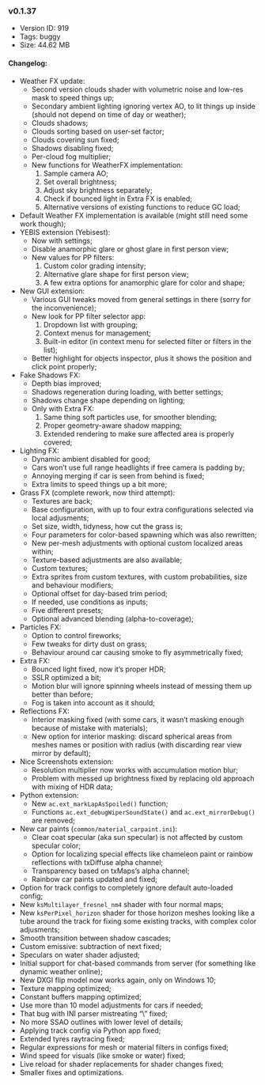 ### v0.1.37

*   Version ID: 919
*   Tags: buggy
*   Size: 44.62 MB

#### Changelog:

*   Weather FX update:
    *   Second version clouds shader with volumetric noise and low-res mask to speed things up;
    *   Secondary ambient lighting ignoring vertex AO, to lit things up inside (should not depend on time of day or weather);
    *   Clouds shadows;
    *   Clouds sorting based on user-set factor;
    *   Clouds covering sun fixed;
    *   Shadows disabling fixed;
    *   Per-cloud fog multiplier;
    *   New functions for WeatherFX implementation:
        1. Sample camera AO;
        2. Set overall brightness;
        3. Adjust sky brightness separately;
        4. Check if bounced light in Extra FX is enabled;
        5. Alternative versions of existing functions to reduce GC load;
*   Default Weather FX implementation is available (might still need some work though);
*   YEBIS extension (Yebisest):
    *   Now with settings;
    *   Disable anamorphic glare or ghost glare in first person view;
    *   New values for PP filters:
        1. Custom color grading intensity;
        2. Alternative glare shape for first person view;
        3. A few extra options for anamorphic glare for color and shape;
*   New GUI extension:
    *   Various GUI tweaks moved from general settings in there (sorry for the inconvenience);
    *   New look for PP filter selector app:
        1. Dropdown list with grouping;
        2. Context menus for management;
        3. Built-in editor (in context menu for selected filter or filters in the list);
    *   Better highlight for objects inspector, plus it shows the position and click point properly;
*   Fake Shadows FX:
    *   Depth bias improved;
    *   Shadows regeneration during loading, with better settings;
    *   Shadows change shape depending on lighting;
    *   Only with Extra FX:
        1. Same thing soft particles use, for smoother blending;
        2. Proper geometry-aware shadow mapping;
        3. Extended rendering to make sure affected area is properly covered;
*   Lighting FX:
    *   Dynamic ambient disabled for good;
    *   Cars won’t use full range headlights if free camera is padding by;
    *   Annoying merging if car is seen from behind is fixed;
    *   Extra limits to speed things up a bit more;
*   Grass FX (complete rework, now third attempt):
    *   Textures are back;
    *   Base configuration, with up to four extra configurations selected via local adjusments;
    *   Set size, width, tidyness, how cut the grass is;
    *   Four parameters for color-based spawning which was also rewritten;
    *   New per-mesh adjustments with optional custom localized areas within;
    *   Texture-based adjustments are also available;
    *   Custom textures;
    *   Extra sprites from custom textures, with custom probabilities, size and behaviour modifiers;
    *   Optional offset for day-based trim period;
    *   If needed, use conditions as inputs;
    *   Five different presets;
    *   Optional advanced blending (alpha-to-coverage);
*   Particles FX:
    *   Option to control fireworks;
    *   Few tweaks for dirty dust on grass;
    *   Behaviour around car causing smoke to fly asymmetrically fixed;
*   Extra FX:
    *   Bounced light fixed, now it’s proper HDR;
    *   SSLR optimized a bit;
    *   Motion blur will ignore spinning wheels instead of messing them up better than before;
    *   Fog is taken into account as it should;
*   Reflections FX:
    *   Interior masking fixed (with some cars, it wasn’t masking enough because of mistake with materials);
    *   New option for interior masking: discard spherical areas from meshes names or position with radius (with discarding rear view mirror by default);
*   Nice Screenshots extension:
    *   Resolution multiplier now works with accumulation motion blur;
    *   Problem with messed up brightness fixed by replacing old approach with mixing of HDR data;
*   Python extension:
    *   New `ac.ext_markLapAsSpoiled()` function;
    *   Functions `ac.ext_debugWiperSoundState()` and `ac.ext_mirrorDebug()` are removed;
*   New car paints (`common/material_carpaint.ini`):
    *   Clear coat specular (aka sun specular) is not affected by custom specular color;
    *   Option for localizing special effects like chameleon paint or rainbow reflections with txDiffuse alpha channel;
    *   Transparency based on txMaps’s alpha channel;
    *   Rainbow car paints updated and fixed;
*   Option for track configs to completely ignore default auto-loaded config;
*   New `ksMultilayer_fresnel_nm4` shader with four normal maps;
*   New `ksPerPixel_horizon` shader for those horizon meshes looking like a tube around the track for fixing some existing tracks, with complex color adjusments;
*   Smooth transition between shadow cascades;
*   Custom emissive: subtraction of next fixed;
*   Speculars on water shader adjusted;
*   Initial support for chat-based commands from server (for something like dynamic weather online);
*   New DXGI flip model now works again, only on Windows 10;
*   Texture mapping optimized;
*   Constant buffers mapping optimized;
*   Use more than 10 model adjustments for cars if needed;
*   That bug with INI parser mistreating “\” fixed;
*   No more SSAO outlines with lower level of details;
*   Applying track config via Python app fixed;
*   Extended tyres raytracing fixed;
*   Regular expressions for mesh or material filters in configs fixed;
*   Wind speed for visuals (like smoke or water) fixed;
*   Live reload for shader replacements for shader changes fixed;
*   Smaller fixes and optimizations.
